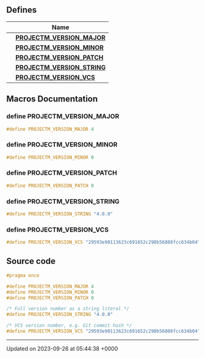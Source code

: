 

## Defines

|                | Name           |
| -------------- | -------------- |
|  | **[PROJECTM_VERSION_MAJOR](/projectm/api/version.md#define-projectm-version-major)**  |
|  | **[PROJECTM_VERSION_MINOR](/projectm/api/version.md#define-projectm-version-minor)**  |
|  | **[PROJECTM_VERSION_PATCH](/projectm/api/version.md#define-projectm-version-patch)**  |
|  | **[PROJECTM_VERSION_STRING](/projectm/api/version.md#define-projectm-version-string)**  |
|  | **[PROJECTM_VERSION_VCS](/projectm/api/version.md#define-projectm-version-vcs)**  |




## Macros Documentation

### define PROJECTM_VERSION_MAJOR

```cpp
#define PROJECTM_VERSION_MAJOR 4
```


### define PROJECTM_VERSION_MINOR

```cpp
#define PROJECTM_VERSION_MINOR 0
```


### define PROJECTM_VERSION_PATCH

```cpp
#define PROJECTM_VERSION_PATCH 0
```


### define PROJECTM_VERSION_STRING

```cpp
#define PROJECTM_VERSION_STRING "4.0.0"
```


### define PROJECTM_VERSION_VCS

```cpp
#define PROJECTM_VERSION_VCS "29593e90113623c691652c290b56808fcc634b04"
```


## Source code

```cpp
#pragma once

#define PROJECTM_VERSION_MAJOR 4
#define PROJECTM_VERSION_MINOR 0
#define PROJECTM_VERSION_PATCH 0

/* Full version number as a string literal */
#define PROJECTM_VERSION_STRING "4.0.0"

/* VCS version number, e.g. Git commit hash */
#define PROJECTM_VERSION_VCS "29593e90113623c691652c290b56808fcc634b04"
```


-------------------------------

Updated on 2023-09-26 at 05:44:38 +0000
